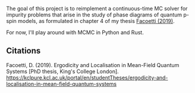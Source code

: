 The goal of this project is to reimplement a continuous-time MC solver for impurity problems that arise in the study of phase diagrams of quantum p-spin models, as formulated in chapter 4 of my thesis [Facoetti (2019)](#citations).

For now, I'll play around with MCMC in Python and Rust.

## Citations

Facoetti, D. (2019). Ergodicity and Localisation in Mean-Field Quantum Systems [PhD thesis, King's College London]. https://kclpure.kcl.ac.uk/portal/en/studentTheses/ergodicity-and-localisation-in-mean-field-quantum-systems
